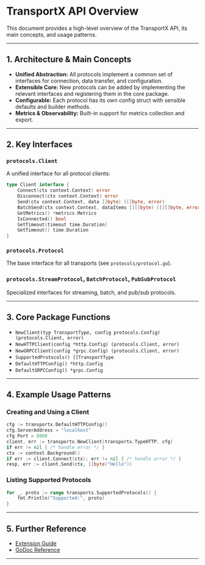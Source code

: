 # TransportX API Overview

This document provides a high-level overview of the TransportX API, its main concepts, and usage patterns.

---

## 1. Architecture & Main Concepts

- **Unified Abstraction:** All protocols implement a common set of interfaces for connection, data transfer, and configuration.
- **Extensible Core:** New protocols can be added by implementing the relevant interfaces and registering them in the core package.
- **Configurable:** Each protocol has its own config struct with sensible defaults and builder methods.
- **Metrics & Observability:** Built-in support for metrics collection and export.

---

## 2. Key Interfaces

### `protocols.Client`

A unified interface for all protocol clients:

```go
type Client interface {
    Connect(ctx context.Context) error
    Disconnect(ctx context.Context) error
    Send(ctx context.Context, data []byte) ([]byte, error)
    BatchSend(ctx context.Context, dataItems [][]byte) ([][]byte, error)
    GetMetrics() *metrics.Metrics
    IsConnected() bool
    SetTimeout(timeout time.Duration)
    GetTimeout() time.Duration
}
```

### `protocols.Protocol`

The base interface for all transports (see `protocols/protocol.go`).

### `protocols.StreamProtocol`, `BatchProtocol`, `PubSubProtocol`

Specialized interfaces for streaming, batch, and pub/sub protocols.

---

## 3. Core Package Functions

- `NewClient(typ TransportType, config protocols.Config) (protocols.Client, error)`
- `NewHTTPClient(config *http.Config) (protocols.Client, error)`
- `NewGRPCClient(config *grpc.Config) (protocols.Client, error)`
- `SupportedProtocols() []TransportType`
- `DefaultHTTPConfig() *http.Config`
- `DefaultGRPCConfig() *grpc.Config`

---

## 4. Example Usage Patterns

### Creating and Using a Client

```go
cfg := transportx.DefaultHTTPConfig()
cfg.ServerAddress = "localhost"
cfg.Port = 8080
client, err := transportx.NewClient(transportx.TypeHTTP, cfg)
if err != nil { /* handle error */ }
ctx := context.Background()
if err := client.Connect(ctx); err != nil { /* handle error */ }
resp, err := client.Send(ctx, []byte("Hello"))
```

### Listing Supported Protocols

```go
for _, proto := range transportx.SupportedProtocols() {
    fmt.Println("Supported:", proto)
}
```

---

## 5. Further Reference

- [Extension Guide](./EXTENSION_GUIDE.md)
- [GoDoc Reference](https://pkg.go.dev/github.com/gozephyr/transportx)

---
